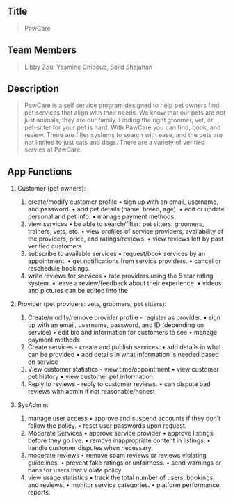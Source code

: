 ## Title
> PawCare

## Team Members
> Libby Zou, Yasmine Chiboub, Sajid Shajahan

## Description 
> PawCare is a self service program designed to help pet owners find pet services that align with their needs.  We know that our pets are not just animals, they are our family.
> Finding the right groomer, vet, or pet-sitter for your pet is hard. With PawCare you can find, book, and review.
>There are filter systems to search with ease, and the pets are not limited to just cats and dogs. There are a variety of verified servies at PawCare.

## App Functions
1. Customer (pet owners):
    1. create/modify customer profile
•    sign up with an email, username, and password.
•    add pet details (name, breed, age).
•    edit or update personal and pet info.
•    manage payment methods.
    2. view services
•    be able to search/filter: pet sitters, groomers, trainers, vets, etc.
•    view profiles of service providers, availability of the providers, price, and ratings/reviews.
•    view reviews left by past verified customers
    3. subscribe to available services
•    request/book services by an appointment.
•    get notifications from service providers.
•    cancel or reschedule bookings.
    4. write reviews for services
•    rate providers using the 5 star rating system.
•    leave a review/feedback about their experience.
•    videos and pictures can be edited into the

2. Provider (pet providers: vets, groomers, pet sitters):
    1. Create/modify/remove provider profile - register as provider.
•    sign up with an email, username, password, and ID (depending on service)
•    edit bio and information for customers to see
•    manage payment methods
    2. Create services - create and publish services.
•    add details in what can be provided
•    add details in what information is needed based on service
    3. View customer statistics - view time/appointment
•    view customer pet history
•    view customer pet information
    4. Reply to reviews - reply to customer reviews.
•    can dispute bad reviews with admin if not reasonable/honest

3. SysAdmin:
    1.  manage user access
•    approve and suspend accounts if they don’t follow the policy.
•    reset user passwords upon request.
    2. Moderate Services
•    approve service provider 
•    approve listings before they go live.
•    remove inappropriate content in listings.
•    handle customer disputes when necessary.
    3. moderate reviews
•    remove spam reviews or reviews violating guidelines.
•    prevent fake ratings or unfairness.
•    send warnings or bans for users that violate policy.
    4.   view usage statistics
•    track the total number of users, bookings, and reviews.
•    monitor service categories.
•    platform performance reports.
